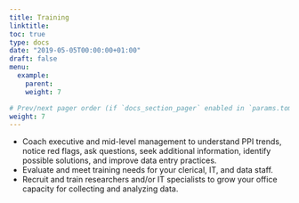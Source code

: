 ```yaml
---
title: Training
linktitle:
toc: true
type: docs
date: "2019-05-05T00:00:00+01:00"
draft: false
menu:
  example:
    parent: 
    weight: 7

# Prev/next pager order (if `docs_section_pager` enabled in `params.toml`)
weight: 7
---
```


- Coach executive and mid-level management to understand PPI trends, notice red flags, ask questions, seek additional information, identify possible solutions, and improve data entry practices.
- Evaluate and meet training needs for your clerical, IT, and data staff.
- Recruit and train researchers and/or IT specialists to grow your office capacity for collecting and analyzing data.


